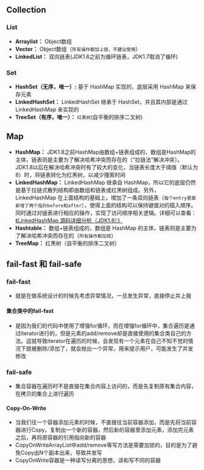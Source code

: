 ## Collection

### List
- **Arraylist：** Object数组
- **Vector：** Object数组（`所有操作都加上锁，不建议使用`）
- **LinkedList：** 双向链表(JDK1.6之前为循环链表，JDK1.7取消了循环)

### Set
- **HashSet（无序，唯一）:** 基于 HashMap 实现的，底层采用 HashMap 来保存元素
- **LinkedHashSet：** LinkedHashSet 继承于 HashSet，并且其内部是通过 LinkedHashMap 来实现的
- **TreeSet（有序，唯一）：** `红黑树`(自平衡的排序二叉树)

## Map
- **HashMap：** JDK1.8之前HashMap由数组+链表组成的，数组是HashMap的主体，链表则是主要为了解决哈希冲突而存在的（“拉链法”解决冲突）。JDK1.8以后在解决哈希冲突时有了较大的变化，当链表长度大于阈值（默认为8）时，将链表转化为红黑树，以减少搜索时间
- **LinkedHashMap：** LinkedHashMap 继承自 HashMap，所以它的底层仍然是基于拉链式散列结构即由数组和链表或红黑树组成。另外，LinkedHashMap 在上面结构的基础上，增加了一条双向链表（`每个entry里面新增了两个指针before和after`），使得上面的结构可以保持键值对的插入顺序。同时通过对链表进行相应的操作，实现了访问顺序相关逻辑。详细可以查看：[《LinkedHashMap 源码详细分析（JDK1.8）》](https://www.imooc.com/article/22931)
- **Hashtable：** 数组+链表组成的，数组是 HashMap 的主体，链表则是主要为了解决哈希冲突而存在的（`所有操作都加锁`）
- **TreeMap：** 红黑树（自平衡的排序二叉树）

## fail-fast 和 fail-safe

### fail-fast
- 就是在做系统设计的时候先考虑异常情况，一旦发生异常，直接停止并上报

#### 集合类中的fail-fast
- 是因为我们的代码中使用了增强for循环，而在增强for循环中，集合遍历是通过iterator进行的，但是元素的add/remove却是直接使用的集合类自己的方法。这就导致iterator在遍历的时候，会发现有一个元素在自己不知不觉的情况下就被删除/添加了，就会抛出一个异常，用来提示用户，可能发生了并发修改

### fail-safe
- 集合容器在遍历时不是直接在集合内容上访问的，而是先复制原有集合内容，在拷贝的集合上进行遍历

#### Copy-On-Write
- 当我们往一个容器添加元素的时候，不直接往当前容器添加，而是先将当前容器进行Copy，复制出一个新的容器，然后新的容器里添加元素，添加完元素之后，再将原容器的引用指向新的容器
- CopyOnWriteArrayList中add/remove等写方法是需要加锁的，目的是为了避免Copy出N个副本出来，导致并发写
- CopyOnWrite容器是一种读写分离的思想，读和写不同的容器